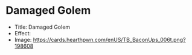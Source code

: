 # Damaged Golem
- Title:  Damaged Golem
- Effect:  
- Image:  https://cards.hearthpwn.com/enUS/TB_BaconUps_006t.png?198608
